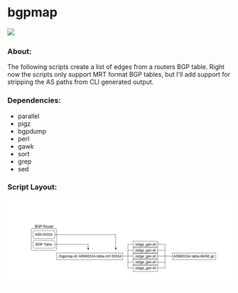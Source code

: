 # bgpmap

![](https://engasylum.files.wordpress.com/2016/07/screen-shot-2016-07-02-at-9-14-18-pm.png)

### About:
The following scripts create a list of edges from a routers BGP table. Right now the scripts only support MRT format BGP tables, but I'll add support for stripping the AS paths from CLI generated output. 

### Dependencies:
 - parallel
 - pigz
 - bgpdump
 - perl
 - gawk
 - sort
 - grep
 - sed
 
### Script Layout:
![](https://raw.githubusercontent.com/mattlfinn/bgpmap/master/images/layout.png)
